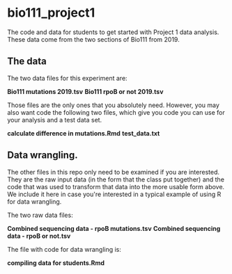 # bio111_project1
The code and data for students to get started with Project 1 data analysis.
These data come from the two sections of Bio111 from 2019.

## The data

The two data files for this experiment are:

**Bio111 mutations 2019.tsv**
**Bio111 rpoB or not 2019.tsv**

Those files are the only ones that you absolutely need. However, you may also want code the following two files, which give you code you can use for your analysis and a test data set. 

**calculate difference in mutations.Rmd**
**test_data.txt**

## Data wrangling.

The other files in this repo only need to be examined if you are interested. They are the raw input data (in the form that the class put together) and the code that was used to transform that data into the more usable form above. We include it here in case you're interested in a typical example of using R for data wrangling.

The two raw data files:

**Combined sequencing data - rpoB mutations.tsv**
**Combined sequencing data - rpoB or not.tsv**

The file with code for data wrangling is:

**compiling data for students.Rmd**